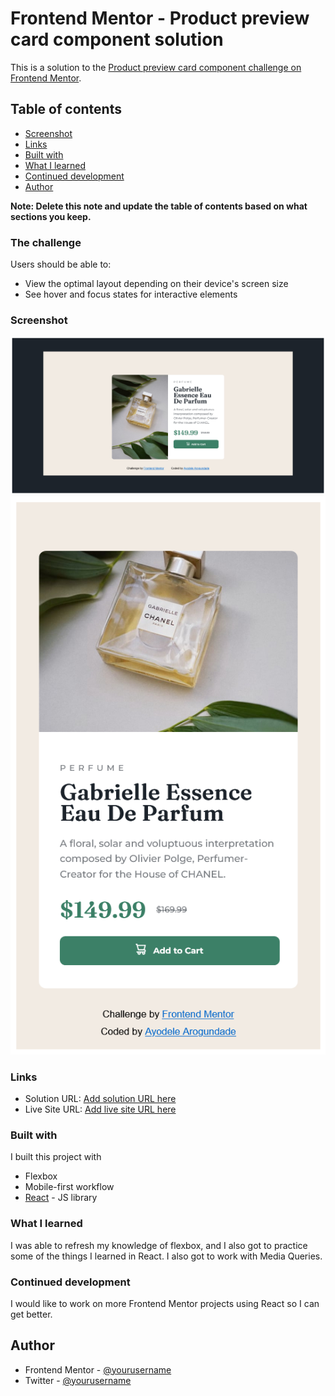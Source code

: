 # Frontend Mentor - Product preview card component solution

This is a solution to the [Product preview card component challenge on Frontend Mentor](https://www.frontendmentor.io/challenges/product-preview-card-component-GO7UmttRfa). 

## Table of contents

  - [Screenshot](#screenshot)
  - [Links](#links)
  - [Built with](#built-with)
  - [What I learned](#what-i-learned)
  - [Continued development](#continued-development)
  - [Author](#author)

**Note: Delete this note and update the table of contents based on what sections you keep.**


### The challenge

Users should be able to:

- View the optimal layout depending on their device's screen size
- See hover and focus states for interactive elements

### Screenshot

![](./screenshots/Screenshot%202022-10-11%20at%2020-23-35%20React%20App.png)
![](./screenshots/Screenshot%202022-10-11%20at%2020-25-01%20React%20App.png)



### Links

- Solution URL: [Add solution URL here](https://your-solution-url.com)
- Live Site URL: [Add live site URL here](https://your-live-site-url.com)


### Built with
I built this project with

- Flexbox
- Mobile-first workflow
- [React](https://reactjs.org/) - JS library



### What I learned
I was able to refresh my knowledge of flexbox, and I also got to practice some of the things I learned in React. I also got to work with Media Queries.



### Continued development

I would like to work on more Frontend Mentor projects using React so I can get better.


## Author

- Frontend Mentor - [@yourusername](https://www.frontendmentor.io/profile/Ayodelearog)
- Twitter - [@yourusername](https://www.twitter.com/RationalMan_)

